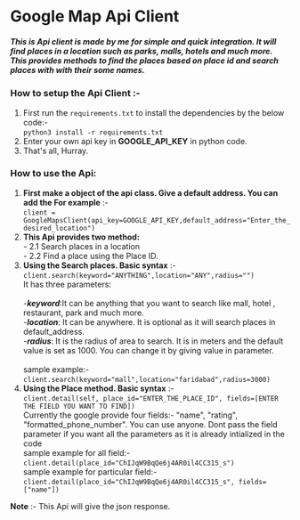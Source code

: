 # **Google Map Api Client**

##### This is Api client is made by me for simple and quick integration. It will find places in a location such as parks, malls, hotels and much more. This provides methods to find the places based on place id and search places with with their some names.

### **How to setup the Api Client :-**
1. First run the `requirements.txt` to install the dependencies by the below code:-
<br>`python3 install -r requirements.txt`
2. Enter your own api key in **GOOGLE_API_KEY** in python code.
3. That's all, Hurray.

### **How to use the Api:**
1. **First make a object of the api class. Give a default address. You can add the For example** :-
<br>`client = GoogleMapsClient(api_key=GOOGLE_API_KEY,default_address="Enter_the_desired_location")`
2. **This Api provides two method:**
<br> - 2.1 Search places in a location
<br> - 2.2 Find a place using the Place ID.
3. **Using the Search places. Basic syntax** :-
<br>`client.search(keyword="ANYTHING",location="ANY",radius="")`
<br>It has three parameters:<br/>
<br> -**_keyword_**:It can be anything that you want to search like mall, hotel , restaurant, park and much more.
<br> -**_location_**: It can be anywhere. It is optional as it will search places in default_address.
<br> -**_radius_**: It is the radius of area to search. It is in meters and the default value is set as 1000. You can change it by giving value in parameter.<br/>
<br>sample example:-
<br>`client.search(keyword="mall",location="faridabad",radius=3000)`
4. **Using the Place method. Basic syntax** :-
<br>`client.detail(self, place_id="ENTER_THE_PLACE_ID", fields=[ENTER THE FIELD YOU WANT TO FIND])`
<br> Currently the google provide four fields:- "name", "rating", "formatted_phone_number". You can use anyone. Dont pass the field parameter if you want all the parameters as it is already intialized in the code
<br>sample example for all field:-
<br>`client.detail(place_id="ChIJqW9BqQe6j4AR0il4CC315_s")`
<br>sample example for particular field:-
<br>`client.detail(place_id="ChIJqW9BqQe6j4AR0il4CC315_s", fields=["name"])`


**Note** :-  This Api will give the json response.